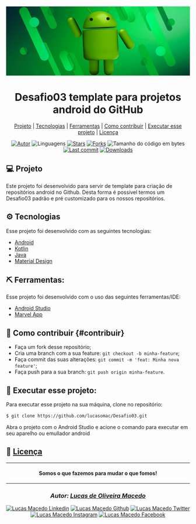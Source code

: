 <div>

![github](assets/android.jpg "android")
</div>

<div align="center">

# Desafio03 template para projetos android do GitHub

</div>
<div align="center">

  [Projeto](#-projeto) | 
  [Tecnologias](#-tecnologias) | 
  [Ferramentas](#-ferramentas) | 
  [Como contribuir](#-como-contribuir) | 
  [Executar esse projeto](#-executar-esse-projeto) | 
  [Licença](#-licença)
  
</div>

<div align="center">

[![Autor](https://img.shields.io/badge/autor-Lucas%20de%20Oliveira%20Macedo-920629?style=flat-square)](https://github.com/lucasomac)
![Linguagens](https://img.shields.io/github/languages/count/lucasomac/Desafio03?color=920629&style=flat-square)
[![Stars](https://img.shields.io/github/stars/lucasomac/Desafio03?color=920629&style=flat-square)](https://github.com/lucasomac/Desafio03/stargazers)
[![Forks](https://img.shields.io/github/forks/lucasomac/Desafio03?color=920629&style=flat-square)](https://github.com/lucasomac/Desafio03/network/members)
![Tamanho do código em bytes](https://img.shields.io/github/repo-size/lucasomac/Desafio03?color=920629&style=flat-square)
[![Last commit](https://img.shields.io/github/last-commit/lucasomac/Desafio03?color=920629&style=flat-square)](https://github.com/lucasomac/Desafio03/commits/master)
[![Downloads](https://img.shields.io/github/downloads/lucasomac/Desafio03/total?color=920629&style=flat-square)](https://github.com/lucasomac/Desafio03/releases)

</div>

## 💻 Projeto

Este projeto foi desenvolvido para servir de template para criação de repositórios android no Github. Desta forma é possivel termos um Desafio03 padrão e pré customizado para os nossos repositórios.

## ⚙ Tecnologias

Esse projeto foi desenvolvido com as seguintes tecnologias:

- [Android](https://www.android.com/intl/pt-BR_br/)
- [Kotlin](https://kotlinlang.org/)
- [Java](https://java.com/)
- [Material Design](https://material.io)

## ⛏ Ferramentas:

Esse projeto foi desenvolvido com o uso das seguintes ferramentas/IDE:

- [Android Studio](https://developer.android.com/studio)
- [Marvel App](http://marvelapp.com/)

## 🤔 Como contribuir {#contribuir}

- Faça um fork desse repositório;
- Cria uma branch com a sua feature: `git checkout -b minha-feature`;
- Faça commit das suas alterações: `git commit -m 'feat: Minha nova feature'`;
- Faça push para a sua branch: `git push origin minha-feature`.


## 🏁 Executar esse projeto:

Para executar esse projeto na sua máquina,
clone no repositório:

```bash
$ git clone https://github.com/lucasomac/Desafio03.git
```
Abra o projeto com o Android Studio e acione o comando para executar em seu aparelho ou emullador android

## 📜 [Licença](/LICENSE.md)

---

<div align="center"> 

#### Somos o que fazemos para mudar o que fomos!

</div>

---

<div align="center"> 

### *Autor: [Lucas de Oliveira Macedo](https://github.com/lucasomac "Lucas de Oliveira Macedo")*

</div>

<div align="center">

[![Lucas Macedo Linkedin](https://img.shields.io/badge/LinkedIn-lucasomac-blue?logo=linkedin "linkedin")](https://www.linkedin.com/in/lucasomac)
[![Lucas Macedo Github](https://img.shields.io/badge/GitHub-lucasomac-lightgrey?logo=github "github")](https://github.com/lucasomac)
[![Lucas Macedo Twitter](https://img.shields.io/badge/Twitter-_lucasomac-blue?logo=twitter "twitter")](https://twitter.com/lucasomac)
[![Lucas Macedo Instagram](https://img.shields.io/badge/Instragram-lucasomac-E10979?logo=instagram "instagram")](https://instagram.com/lucasomac)
[![Lucas Macedo Facebook](https://img.shields.io/badge/Facebook-lucasomac-blue?logo=facebook "facebook")](https://facebook.com/lucasomac)

</div>
